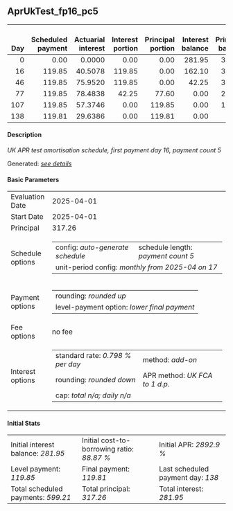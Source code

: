 <h2>AprUkTest_fp16_pc5</h2>
<table>
    <thead style="vertical-align: bottom;">
        <th style="text-align: right;">Day</th>
        <th style="text-align: right;">Scheduled payment</th>
        <th style="text-align: right;">Actuarial interest</th>
        <th style="text-align: right;">Interest portion</th>
        <th style="text-align: right;">Principal portion</th>
        <th style="text-align: right;">Interest balance</th>
        <th style="text-align: right;">Principal balance</th>
        <th style="text-align: right;">Total actuarial interest</th>
        <th style="text-align: right;">Total interest</th>
        <th style="text-align: right;">Total principal</th>
    </thead>
    <tr style="text-align: right;">
        <td class="ci00">0</td>
        <td class="ci01" style="white-space: nowrap;">0.00</td>
        <td class="ci02">0.0000</td>
        <td class="ci03">0.00</td>
        <td class="ci04">0.00</td>
        <td class="ci05">281.95</td>
        <td class="ci06">317.26</td>
        <td class="ci07">0.0000</td>
        <td class="ci08">0.00</td>
        <td class="ci09">0.00</td>
    </tr>
    <tr style="text-align: right;">
        <td class="ci00">16</td>
        <td class="ci01" style="white-space: nowrap;">119.85</td>
        <td class="ci02">40.5078</td>
        <td class="ci03">119.85</td>
        <td class="ci04">0.00</td>
        <td class="ci05">162.10</td>
        <td class="ci06">317.26</td>
        <td class="ci07">40.5078</td>
        <td class="ci08">119.85</td>
        <td class="ci09">0.00</td>
    </tr>
    <tr style="text-align: right;">
        <td class="ci00">46</td>
        <td class="ci01" style="white-space: nowrap;">119.85</td>
        <td class="ci02">75.9520</td>
        <td class="ci03">119.85</td>
        <td class="ci04">0.00</td>
        <td class="ci05">42.25</td>
        <td class="ci06">317.26</td>
        <td class="ci07">116.4598</td>
        <td class="ci08">239.70</td>
        <td class="ci09">0.00</td>
    </tr>
    <tr style="text-align: right;">
        <td class="ci00">77</td>
        <td class="ci01" style="white-space: nowrap;">119.85</td>
        <td class="ci02">78.4838</td>
        <td class="ci03">42.25</td>
        <td class="ci04">77.60</td>
        <td class="ci05">0.00</td>
        <td class="ci06">239.66</td>
        <td class="ci07">194.9436</td>
        <td class="ci08">281.95</td>
        <td class="ci09">77.60</td>
    </tr>
    <tr style="text-align: right;">
        <td class="ci00">107</td>
        <td class="ci01" style="white-space: nowrap;">119.85</td>
        <td class="ci02">57.3746</td>
        <td class="ci03">0.00</td>
        <td class="ci04">119.85</td>
        <td class="ci05">0.00</td>
        <td class="ci06">119.81</td>
        <td class="ci07">252.3182</td>
        <td class="ci08">281.95</td>
        <td class="ci09">197.45</td>
    </tr>
    <tr style="text-align: right;">
        <td class="ci00">138</td>
        <td class="ci01" style="white-space: nowrap;">119.81</td>
        <td class="ci02">29.6386</td>
        <td class="ci03">0.00</td>
        <td class="ci04">119.81</td>
        <td class="ci05">0.00</td>
        <td class="ci06">0.00</td>
        <td class="ci07">281.9568</td>
        <td class="ci08">281.95</td>
        <td class="ci09">317.26</td>
    </tr>
</table>
<h4>Description</h4>
<p><i>UK APR test amortisation schedule, first payment day 16, payment count 5</i></p>
<p>Generated: <i><a href="../GeneratedDate.html">see details</a></i></p>
<h4>Basic Parameters</h4>
<table>
    <tr>
        <td>Evaluation Date</td>
        <td>2025-04-01</td>
    </tr>
    <tr>
        <td>Start Date</td>
        <td>2025-04-01</td>
    </tr>
    <tr>
        <td>Principal</td>
        <td>317.26</td>
    </tr>
    <tr>
        <td>Schedule options</td>
        <td>
            <table>
                <tr>
                    <td>config: <i>auto-generate schedule</i></td>
                    <td>schedule length: <i><i>payment count</i> 5</i></td>
                </tr>
                <tr>
                    <td colspan="2" style="white-space: nowrap;">unit-period config: <i>monthly from 2025-04 on 17</i></td>
                </tr>
            </table>
        </td>
    </tr>
    <tr>
        <td>Payment options</td>
        <td>
            <table>
                <tr>
                    <td>rounding: <i>rounded up</i></td>
                </tr>
                <tr>
                    <td>level-payment option: <i>lower&nbsp;final&nbsp;payment</i></td>
                </tr>
            </table>
        </td>
    </tr>
    <tr>
        <td>Fee options</td>
        <td>no fee
        </td>
    </tr>
    <tr>
        <td>Interest options</td>
        <td>
            <table>
                <tr>
                    <td>standard rate: <i>0.798 % per day</i></td>
                    <td>method: <i>add-on</i></td>
                </tr>
                <tr>
                    <td>rounding: <i>rounded down</i></td>
                    <td>APR method: <i>UK FCA to 1 d.p.</i></td>
                </tr>
                <tr>
                    <td colspan="2">cap: <i>total <i>n/a</i>; daily <i>n/a</i></td>
                </tr>
            </table>
        </td>
    </tr>
</table>
<h4>Initial Stats</h4>
<table>
    <tr>
        <td>Initial interest balance: <i>281.95</i></td>
        <td>Initial cost-to-borrowing ratio: <i>88.87 %</i></td>
        <td>Initial APR: <i>2892.9 %</i></td>
    </tr>
    <tr>
        <td>Level payment: <i>119.85</i></td>
        <td>Final payment: <i>119.81</i></td>
        <td>Last scheduled payment day: <i>138</i></td>
    </tr>
    <tr>
        <td>Total scheduled payments: <i>599.21</i></td>
        <td>Total principal: <i>317.26</i></td>
        <td>Total interest: <i>281.95</i></td>
    </tr>
</table>